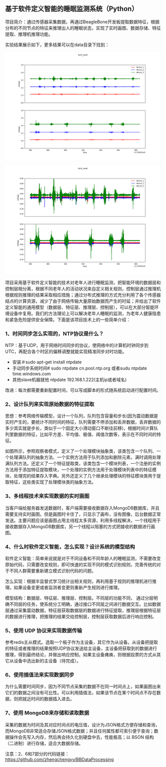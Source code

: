 ## **基于软件定义智能的睡眠监测系统（Python）**

项目简介：通过传感器采集数据，再通过BeagleBone开发板提取数据特征，根据分布的不同节点的特征来推理出人的睡眠状态，实现了实时画图、数据存储、特征提取、推理机推理功能。

实验结果展示如下，更多结果可以在data目录下找到：

![turn_over](https://github.com/zhengchengyy/BBDetection/blob/master/data/turn_over.png)

![turn_over_enlargement](https://github.com/zhengchengyy/BBDetection/blob/master/data/turn_over_enlargement.png)

项目采用基于软件定义智能的技术对老年人进行睡眠监测，把智能环境的数据层和控制层相分离，根据不同老年人的活动状况来自定义相关规则，控制层通过推理机根据规则推理的结果采取相应措施；通过分布式推理的方式充分利用了各个传感器结点的计算资源，减少了由于网络传输大量原始数据而产生的时延；并给出了软件定义智能的通用模型（数据层、特征层、推理层、控制层），可以在大部分智能环境设备中复用。我们的方法理论上可以解决老年人睡眠的监测，为老年人健康隐患和紧急危险提供安全保障。下面是该项目技术上的一些简单介绍：

### 1、时间同步怎么实现的，NTP协议是什么？

NTP：基于UDP，用于网络时间同步的协议，使网络中的计算机时钟同步到UTC，再配合各个时区的偏移调整就能实现精准同步对时功能。

- 安装＃sudo apt-get install ntpdate
- 手动同步系统时间# sudo ntpdate cn.pool.ntp.org  或者sudu ntpdate time.windows.com
- 其他slave机器就他 ntpdate 192.168.1.222(主机ip或者域名)

改进：每次都需要重新配置时间，可以写成脚本的形式随系统启动进行配置时间。

### 2、设计队列来实现原始数据的特征提取

思想：参考网络传输模型，设计一个队列，队列包含容量和步长(因为震动数据是实时产生的，要统计不同时间的特征，队列需要不停添加和丢弃数据，丢弃数据的多少其实就是步长，类似于一个固定大小滑动窗口不断往前移)，根据时间计算队列里数据的特征，比如平方差、平均值、极值、阈值次数等，表示在不同时间的特征。

如图所示，参照观察者模式，定义了一个处理模块抽象类，该类包含一个队列、一个处理满队列的抽象方法、一个实例方法用于队列添加和删除元素，满时调用处理满队列方法。还定义了一个特征提取类，该类包含一个模块列表，一个注册的实例方法用于添加特征提取模块，一个处理的实例方法用于处理模块列表中的特征模块，处理完的结果存入字典。另外还定义了几个继承处理模块的特征模块类用于提取特征，这些类实现了处理模块类的抽象方法。

### 3、多线程技术来实现数据的实时画图

当客户端给服务器发送数据时，客户端需要接收数据存入MongoDB数据库，并且需要支持实时画图。但是画图时卡住了，只显示了画布，没有图像，后台数据正常发送。主要问题应该是画图占用主线程太多资源，利用多线程解决，一个线程用于接收数据存入MongoDB数据库，另一个线程以阻塞的方式把接收的数据进行画图。

### 4、什么时软件定义智能，怎么实现？设计系统的模型结构

软件定义智能：简单来说就是对于不同设备和不同年龄人的睡眠监测，不需要改变原始代码，只需要改变规则，即可快速的实现不同的模式识别规则，完善传统的对于不同人群需要重新建立模式识别代码的问题。

怎么实现：根据半监督式学习统计出相关规则，再利用基于规则的推理机进行推理。如果设备变更或者监测者变更则重新产生规则进行推理。

模型结构：数据层、特征层、推理层、控制层。不同层的功能不同， 通过分层明确不同层的任务，使系统分工明确，通过接口不同层之间进行数据交互。比如数据层通过采集震动数据，特征层获取数据层的数据进行特征提取，推理层根据特征层的数据进行推理，把推理的结果交给控制层，控制层获取数据后进行响应控制。

### 5、使用 UDP 协议来实现数据传输

参考redis主从模式。选取一个板子作为主设备，其它作为从设备。从设备把提取的特征或者推理的结果按照UDP协议发送给主设备，主设备把获取到的数据进行推理，得到最终结论，并做出响应控制。如果主设备瘫痪，则根据投票的方式从其它从设备中选出新的主设备（待完成）。

### 6、使用插值法来实现数据同步

为什么需要时间同步，因为不同节点采集的数据不在同一时间点上，如果画图出来它们的数据之间没有可比性。可以利用插值法，如果该节点在某个时间点不存在数据，则把就近时间的数据插入进去。

### 7、使用 MongoDB来存储和读取数据

采集的数据为时间及其对应时间点的电压值，设计为JSON格式方便存储和查询，而MongoDB非常适合存储JSON格式数据；并且任何属性都可索引便于查询；数据操作会先写入内存，然后再会持久化到硬盘中去，性能极高；以 BSON 结构（二进制）进行存储，适合大数据存储。

注意：2、6和7部分的代码链接：<https://github.com/zhengchengyy/BBDataProcessing>

